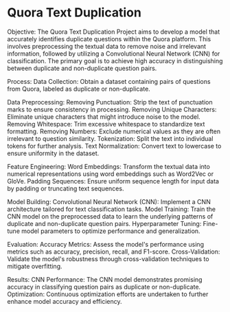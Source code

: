 # Quora Text Duplication

Objective:
The Quora Text Duplication Project aims to develop a model that accurately identifies duplicate questions within the Quora platform. This involves preprocessing the textual data to remove noise and irrelevant information, followed by utilizing a Convolutional Neural Network (CNN) for classification. The primary goal is to achieve high accuracy in distinguishing between duplicate and non-duplicate question pairs.

Process:
Data Collection: Obtain a dataset containing pairs of questions from Quora, labeled as duplicate or non-duplicate.

Data Preprocessing:
Removing Punctuation: Strip the text of punctuation marks to ensure consistency in processing.
Removing Unique Characters: Eliminate unique characters that might introduce noise to the model.
Removing Whitespace: Trim excessive whitespace to standardize text formatting.
Removing Numbers: Exclude numerical values as they are often irrelevant to question similarity.
Tokenization: Split the text into individual tokens for further analysis.
Text Normalization: Convert text to lowercase to ensure uniformity in the dataset.

Feature Engineering:
Word Embeddings: Transform the textual data into numerical representations using word embeddings such as Word2Vec or GloVe.
Padding Sequences: Ensure uniform sequence length for input data by padding or truncating text sequences.

Model Building:
Convolutional Neural Network (CNN): Implement a CNN architecture tailored for text classification tasks.
Model Training: Train the CNN model on the preprocessed data to learn the underlying patterns of duplicate and non-duplicate question pairs.
Hyperparameter Tuning: Fine-tune model parameters to optimize performance and generalization.

Evaluation:
Accuracy Metrics: Assess the model's performance using metrics such as accuracy, precision, recall, and F1-score.
Cross-Validation: Validate the model's robustness through cross-validation techniques to mitigate overfitting.

Results:
CNN Performance: The CNN model demonstrates promising accuracy in classifying question pairs as duplicate or non-duplicate.
Optimization: Continuous optimization efforts are undertaken to further enhance model accuracy and efficiency.
